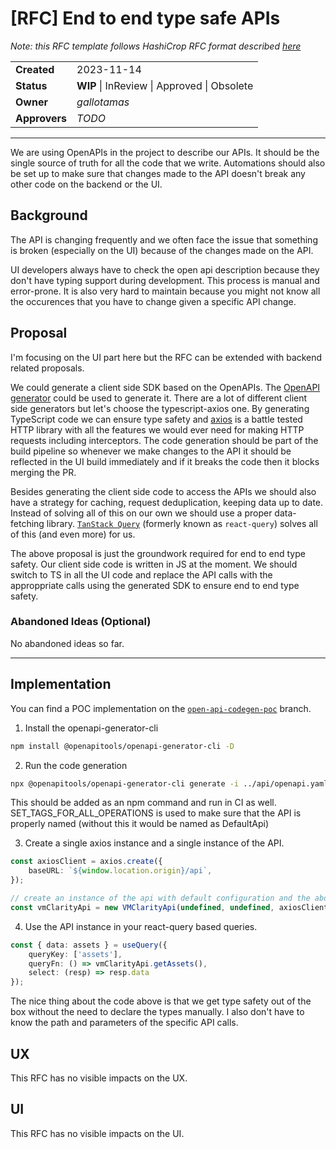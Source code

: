 # [RFC] End to end type safe APIs

*Note: this RFC template follows HashiCrop RFC format described [here](https://works.hashicorp.com/articles/rfc-template)*

|               |                                             |
| ------------- | ------------------------------------------- |
| **Created**   | 2023-11-14                                  |
| **Status**    | **WIP** \| InReview \| Approved \| Obsolete |
| **Owner**     | *gallotamas*             |
| **Approvers** | *TODO*          |

---

We are using OpenAPIs in the project to describe our APIs. It should be the single source of truth for all the code that we write. Automations should also be set up to make sure that changes made to the API doesn't break any other code on the backend or the UI.

## Background

The API is changing frequently and we often face the issue that something is broken (especially on the UI) because of the changes made on the API.

UI developers always have to check the open api description because they don't have typing support during development. This process is manual and error-prone. It is also very hard to maintain because you might not know all the occurences that you have to change given a specific API change.

## Proposal

I'm focusing on the UI part here but the RFC can be extended with backend related proposals.

We could generate a client side SDK based on the OpenAPIs. The [OpenAPI generator](https://openapi-generator.tech/) could be used to generate it. There are a lot of different client side generators but let's choose the typescript-axios one. By generating TypeScript code we can ensure type safety and [axios](https://github.com/axios/axios) is a battle tested HTTP library with all the features we would ever need for making HTTP requests including interceptors. The code generation should be part of the build pipeline so whenever we make changes to the API it should be reflected in the UI build immediately and if it breaks the code then it blocks merging the PR.

Besides generating the client side code to access the APIs we should also have a strategy for caching, request deduplication, keeping data up to date. Instead of solving all of this on our own we should use a proper data-fetching library. [`TanStack Query`](https://tanstack.com/query/v5/docs/react/overview) (formerly known as `react-query`) solves all of this (and even more) for us.

The above proposal is just the groundwork required for end to end type safety. Our client side code is written in JS at the moment. We should switch to TS in all the UI code and replace the API calls with the approppriate calls using the generated SDK to ensure end to end type safety.

### Abandoned Ideas (Optional)

No abandoned ideas so far.

---

## Implementation

You can find a POC implementation on the [`open-api-codegen-poc`](https://github.com/openclarity/vmclarity/tree/open-api-codegen-poc) branch.

1. Install the openapi-generator-cli

```sh
npm install @openapitools/openapi-generator-cli -D
```


2. Run the code generation

```sh
npx @openapitools/openapi-generator-cli generate -i ../api/openapi.yaml -g typescript-axios -o ./src/api/generated --openapi-normalizer SET_TAGS_FOR_ALL_OPERATIONS=VMClarity
```

This should be added as an npm command and run in CI as well.
SET_TAGS_FOR_ALL_OPERATIONS is used to make sure that the API is properly named (without this it would be named as DefaultApi)


3. Create a single axios instance and a single instance of the API.

```ts
const axiosClient = axios.create({
    baseURL: `${window.location.origin}/api`,
});

// create an instance of the api with default configuration and the above defined axios instance.
const vmClarityApi = new VMClarityApi(undefined, undefined, axiosClient);
```


4. Use the API instance in your react-query based queries.

```ts
const { data: assets } = useQuery({
    queryKey: ['assets'],
    queryFn: () => vmClarityApi.getAssets(),
    select: (resp) => resp.data
});
```
The nice thing about the code above is that we get type safety out of the box without the need to declare the types manually. I also don't have to know the path and parameters of the specific API calls.


## UX

This RFC has no visible impacts on the UX.

## UI

This RFC has no visible impacts on the UI.
